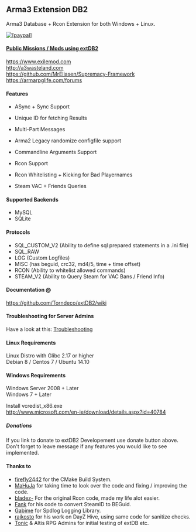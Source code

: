 ## Arma3 Extension DB2
Arma3 Database + Rcon Extension for both Windows + Linux.  

<a href="https://www.paypal.com/cgi-bin/webscr?cmd=_s-xclick&hosted_button_id=2SUEFTGABTAM2"><img src="https://www.paypalobjects.com/en_US/i/btn/btn_donate_LG.gif" alt="[paypal]" />

#### Public Missions / Mods using extDB2
https://www.exilemod.com  
http://a3wasteland.com  
https://github.com/MrEliasen/Supremacy-Framework  
https://armarpglife.com/forums  

#### Features

 - ASync + Sync Support
 - Unique ID for fetching Results
 - Multi-Part Messages
 - Arma2 Legacy randomize configfile support  

 - Commandline Arguments Support
 - Rcon Support
 - Rcon Whitelisting + Kicking for Bad Playernames
 - Steam VAC + Friends Queries  


#### Supported Backends

 - MySQL
 - SQLite

#### Protocols

 - SQL_CUSTOM_V2 (Ability to define sql prepared statements in a .ini file)
 - SQL_RAW
 - LOG (Custom Logfiles)
 - MISC (has beguid, crc32, md4/5, time + time offset)
 - RCON (Ability to whitelist allowed commands)
 - STEAM_V2 (Ability to Query Steam for VAC Bans / Friend Info)


#### Documentation @  
https://github.com/Torndeco/extDB2/wiki


#### Troubleshooting for Server Admins  
Have a look at this: [Troubleshooting](https://github.com/Torndeco/extDB2/wiki/Troubleshooting)   


#### Linux Requirements  
Linux Distro with Glibc 2.17 or higher  
Debian 8 / Centos 7 / Ubuntu 14.10  

#### Windows Requirements  
Windows Server 2008 + Later  
Windows 7 + Later  

Install vcredist_x86.exe  
http://www.microsoft.com/en-ie/download/details.aspx?id=40784  


##### Donations
If you link to donate to extDB2 Developement use donate button above.  
Don't forget to leave message if any features you would like to see implemented.  


#### Thanks to

 - [firefly2442](https://github.com/firefly2442) for the CMake Build System.
 - [MaHuJa](https://github.com/MaHuJa) for taking time to look over the code and fixing / improving the code.
 - [bladez-](https://github.com/bladez-) For the original Rcon code, made my life alot easier.
 - [Fank](https://gist.github.com/Fank) for his code to convert SteamID to BEGuid.
 - [Gabime](https://github.com/gabime) for Spdlog Logging Library.
 - [rajkosto](https://github.com/rajkosto) for his work on DayZ Hive, using same code for sanitize checks.
 - [Tonic](https://github.com/TAWTonic) & Altis RPG Admins for initial testing of extDB etc.
